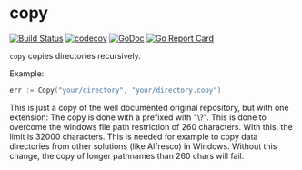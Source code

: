 # copy

[![Build Status](https://travis-ci.org/otiai10/copy.svg?branch=master)](https://travis-ci.org/otiai10/copy)
[![codecov](https://codecov.io/gh/otiai10/copy/branch/master/graph/badge.svg)](https://codecov.io/gh/otiai10/copy)
[![GoDoc](https://godoc.org/github.com/otiai10/copy?status.svg)](https://godoc.org/github.com/otiai10/copy)
[![Go Report Card](https://goreportcard.com/badge/github.com/otiai10/copy)](https://goreportcard.com/report/github.com/otiai10/copy)

`copy` copies directories recursively.

Example:

```go
err := Copy("your/directory", "your/directory.copy")
```

This is just a copy of the well documented original repository, but with one extension:
The copy is done with a prefixed with "\\?\". This is done to overcome the windows file path restriction of 260 characters. With this, the limit is 32000 characters.
This is needed for example to copy data directories from other solutions (like Alfresco) in Windows. Without this change, the copy of longer pathnames than 260 chars will fail. 
